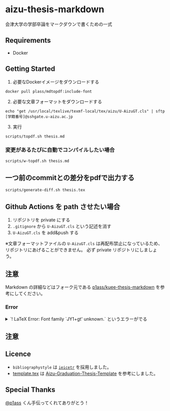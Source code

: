 # aizu-thesis-markdown

会津大学の学部卒論をマークダウンで書くための一式

## Requirements

- Docker

## Getting Started

1. 必要なDockerイメージをダウンロードする

```shell script
docker pull plass/mdtopdf:include-font
```
2. 必要な文章フォーマットをダウンロードする

```shell script
echo "get /usr/local/texlive/texmf-local/tex/aizu/U-AizuGT.cls" | sftp [学籍番号]@sshgate.u-aizu.ac.jp
```

3. 実行

```shell script
scripts/topdf.sh thesis.md
```

### 変更があるたびに自動でコンパイルしたい場合

```shell script
scripts/w-topdf.sh thesis.md
```

## 一つ前のcommitとの差分をpdfで出力する

```shell script
scripts/generate-diff.sh thesis.tex
```

## Github Actions を path させたい場合
1. リポジトリを private にする
1. `.gitignore` から `U-AizuGT.cls` という記述を消す
1. `U-AizuGT.cls` を add&push する

※文章フォーマットファイルの `U-AizuGT.cls` は再配布禁止になっているため、リポジトリにあげることができません。 必ず private リポジトリにしましょう。

## 注意 
Markdown の詳細などはフォーク元である [p1ass/kuee-thesis-markdown](https://github.com/p1ass/kuee-thesis-markdown) を参考にしてください。


### Error
<details>
  <summary>`! LaTeX Error: Font family `JY1+gt' unknown.` というエラーがでる</summary>
  
  ```shell script
  ! LaTeX Error: Font family `JY1+gt' unknown.

See the LaTeX manual or LaTeX Companion for explanation.
Type  H <return>  for immediate help.
 ...

l.80 }

  ```
  このエラーは和文のイタリック表示に使うものですが、バージョンが古いため怒られています。
  このエラーが出た場合は、 `U-AizuGT.cls` の `magic word` に書かれたカラムのの `JY1` を `JY2` に変更してください。
  
</details>

## 注意

## Licence

- `bibliographystyle` は [`ieicetr`](https://www.ieice.org/ftp/) を採用しました。
- [template.tex](/template.tex) は [Aizu-Graduation-Thesis-Template](https://github.com/v97ug/Aizu-Graduation-Thesis-Template) を参考にしました。

## Special Thanks
[@p1ass](https://github.com/p1ass) くん手伝ってくれてありがとう！
